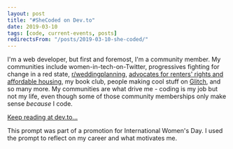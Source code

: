 ```yaml
---
layout: post
title: "#SheCoded on Dev.to"
date: 2019-03-10
tags: [code, current-events, posts]
redirectsFrom: "/posts/2019-03-10-she-coded/"
---
```


<p>I'm a web developer, but first and foremost, I'm a community member. My communities include women-in-tech-on-Twitter, progressives fighting for change in a red state, <a href="https://www.reddit.com/r/weddingplanning">r/weddingplanning</a>, <a href="https://facebook.com/RentersTogetherLNK/">advocates for renters' rights and affordable housing</a>, my book club, people making cool stuff on <a href="https://www.glitch.com">Glitch</a>, and so many more. My communities are what drive me - coding is my job but not my life, even though some of those community memberships only make sense <em>because</em> I code.</p>

[Keep reading at dev.to...](https://dev.to/casseylottman/nevertheless-cassey-lottman-has-a-life-outside-code-96n)

This prompt was part of a promotion for International Women's Day. I used the prompt to reflect on my career and what motivates me. 
